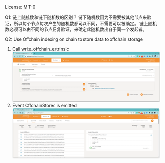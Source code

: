 License: MIT-0

Q1: 链上随机数和链下随机数的区别？
链下随机数因为不需要被其他节点来验证，所以每个节点每次产生的随机数都可以不同，不需要可以被确定。
链上随机数必须可以由不同的节点反复验证，来确定此随机数出自于同一个发起者。

Q2: Use Offchain indexing on chain to store data to offchain storage
1. Call write_offchain_extrinsic
![Call write offchain storage](call_write_offchain_storage.png)
2. Event OffchainStored is emitted
![Event OffchainStored is emitted](event_offchain_stored_is_emitted.png)